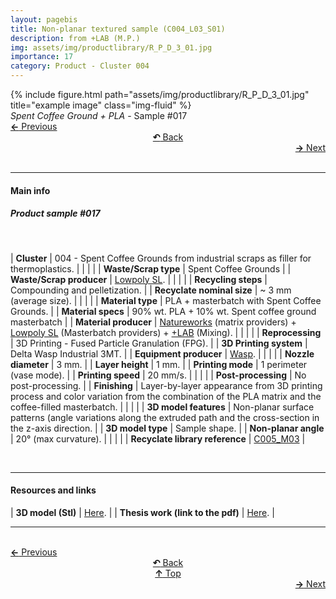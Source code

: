 ```yaml
---
layout: pagebis
title: Non-planar textured sample (C004_L03_S01)
description: from +LAB (M.P.)
img: assets/img/productlibrary/R_P_D_3_01.jpg
importance: 17
category: Product - Cluster 004
---
```

<div class="row">
    <div class="col-sm mt-3 mt-md-0">
        {% include figure.html path="assets/img/productlibrary/R_P_D_3_01.jpg" title="example image" class="img-fluid" %}
    </div>
</div>
<div class="caption">
    <i>Spent Coffee Ground + PLA</i> - Sample #017
</div>

<div class="row justify-content-sm-center">
    <div class="col-sm-4 mt-3 mt-md-0" style="text-align:left">
  <a href="/projects/ProLi_C004_L02_S06/" target="_self"><b>←</b> Previous</a>
    </div>
    <div class="col-sm-4 mt-3 mt-md-0" style="text-align:center">
  <a href="/productlibrary/" target="_self"><b>↶</b> Back</a>
    </div>
    <div class="col-sm-4 mt-3 mt-md-0" style="text-align:right">
        <td align="right"><a href="/projects/ProLi_C004_L03_S02/" target="_self"><b>→</b> Next</a></td>
    </div>
</div>
<br>

<hr>
<h4><b>Main info</b></h4>
<h5>Product sample #017</h5>
<br>

| <b>Cluster</b>       | 004 - Spent Coffee Grounds from industrial scraps as filler for thermoplastics. |
|    |     |
| <b>Waste/Scrap type</b>       | Spent Coffee Grounds     |
| <b>Waste/Scrap producer</b>    | [Lowpoly SL](https://lowpoly.info/).     |
|    |     |
| <b>Recycling steps</b>      | Compounding and pelletization.     |
| <b>Recyclate nominal size</b>       | ~ 3 mm (average size).    |
|    |     |
| <b>Material type</b>      | PLA + masterbatch with Spent Coffee Grounds. |
| <b>Material specs</b>       | 90% wt. PLA + 10% wt. Spent coffee ground masterbatch     |
| <b>Material producer</b>   | [Natureworks](https://www.natureworksllc.com/) (matrix providers) + [Lowpoly SL](https://lowpoly.info/) (Masterbatch providers) + [+LAB](piulab.it) (Mixing).     |
|    |     |
| <b>Reprocessing</b>      | 3D Printing - Fused Particle Granulation (FPG). |
| <b>3D Printing system</b>      | Delta Wasp Industrial 3MT.    |
| <b>Equipment producer</b>   | [Wasp](https://www.3dwasp.com/).   |
|    |     |
| <b>Nozzle diameter</b>      | 3 mm. |
| <b>Layer height</b>      | 1 mm.    |
| <b>Printing mode</b>   | 1 perimeter (vase mode).   |
| <b>Printing speed</b>   | 20 mm/s.  |
|    |     |
| <b>Post-processing</b>      | No post-processing. |
| <b>Finishing</b>      | Layer-by-layer appearance from 3D printing process and color variation from the combination of the PLA matrix and the coffee-filled masterbatch.    |
|    |     |
| <b>3D model features</b>      | Non-planar surface patterns (angle variations along the extruded path and the cross-section in the z-axis direction.    |
| <b>3D model type</b>      | Sample shape.    |
| <b>Non-planar angle</b>      | 20° (max curvature).  |
|    |     |
| <b>Recyclate library reference</b>    | <a href="/projects/RecLi_C005_M03/" target="_blank">C005_M03</a>     |

<br>
<hr>
<h4><b>Resources and links</b></h4>

| <b>3D model (Stl)</b>       | [Here](https://osf.io/rwafy/files/osfstorage/651bd1e33d9bde08488d80f7 ).   |
| <b>Thesis work (link to the pdf)</b>       | [Here](https://www.politesi.polimi.it/handle/10589/206349 ).   |

<hr>

<br>
<div class="row justify-content-sm-center">
    <div class="col-sm-3 mt-3 mt-md-0" style="text-align:left">
  <a href="/projects/ProLi_C004_L02_S06/" target="_self"><b>←</b> Previous</a>
    </div>
    <div class="col-sm-3 mt-3 mt-md-0" style="text-align:center">
  <a href="/productlibrary/" target="_self"><b>↶</b> Back</a>
    </div>
    <div class="col-sm-3 mt-3 mt-md-0" style="text-align:center">
  <a href="#" target="_self"><b>↑</b> Top</a>
    </div>
    <div class="col-sm-3 mt-3 mt-md-0" style="text-align:right">
        <td align="right"><a href="/projects/ProLi_C004_L03_S02/" target="_self"><b>→</b> Next</a></td>
    </div>
</div>
